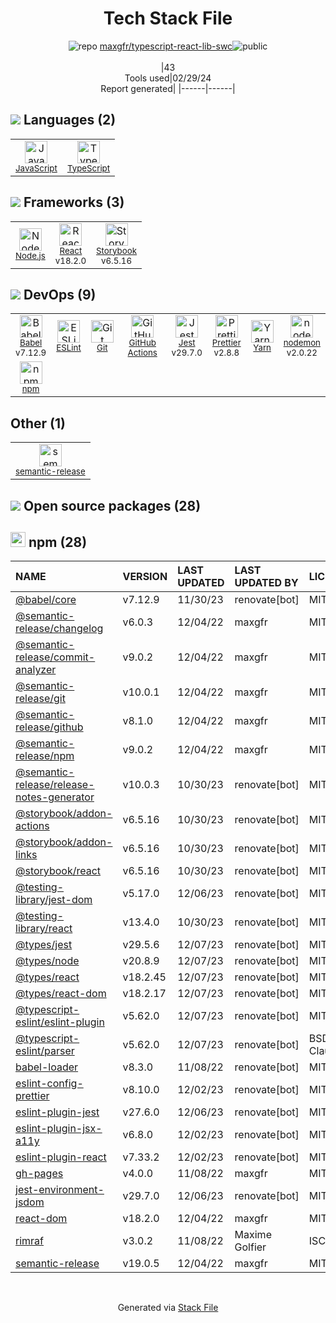 <!--
&lt;--- Readme.md Snippet without images Start ---&gt;
## Tech Stack
maxgfr/typescript-react-lib-swc is built on the following main stack:

- [JavaScript](https://developer.mozilla.org/en-US/docs/Web/JavaScript) – Languages
- [TypeScript](http://www.typescriptlang.org) – Languages
- [Node.js](http://nodejs.org/) – Frameworks (Full Stack)
- [React](https://reactjs.org/) – Javascript UI Libraries
- [Storybook](https://storybook.js.org/) – JavaScript Framework Components
- [Babel](http://babeljs.io/) – JavaScript Compilers
- [ESLint](http://eslint.org/) – Code Review
- [GitHub Actions](https://github.com/features/actions) – Continuous Integration
- [Jest](http://facebook.github.io/jest/) – Javascript Testing Framework
- [Prettier](https://prettier.io/) – Code Review
- [Yarn](https://yarnpkg.com/) – Front End Package Manager
- [nodemon](http://nodemon.io/) – node.js Application Monitoring

Full tech stack [here](/techstack.md)

&lt;--- Readme.md Snippet without images End ---&gt;

&lt;--- Readme.md Snippet with images Start ---&gt;
## Tech Stack
maxgfr/typescript-react-lib-swc is built on the following main stack:

- <img width='25' height='25' src='https://img.stackshare.io/service/1209/javascript.jpeg' alt='JavaScript'/> [JavaScript](https://developer.mozilla.org/en-US/docs/Web/JavaScript) – Languages
- <img width='25' height='25' src='https://img.stackshare.io/service/1612/bynNY5dJ.jpg' alt='TypeScript'/> [TypeScript](http://www.typescriptlang.org) – Languages
- <img width='25' height='25' src='https://img.stackshare.io/service/1011/n1JRsFeB_400x400.png' alt='Node.js'/> [Node.js](http://nodejs.org/) – Frameworks (Full Stack)
- <img width='25' height='25' src='https://img.stackshare.io/service/1020/OYIaJ1KK.png' alt='React'/> [React](https://reactjs.org/) – Javascript UI Libraries
- <img width='25' height='25' src='https://img.stackshare.io/service/9240/sOct-Txm_400x400.png' alt='Storybook'/> [Storybook](https://storybook.js.org/) – JavaScript Framework Components
- <img width='25' height='25' src='https://img.stackshare.io/service/2739/-1wfGjNw.png' alt='Babel'/> [Babel](http://babeljs.io/) – JavaScript Compilers
- <img width='25' height='25' src='https://img.stackshare.io/service/3337/Q4L7Jncy.jpg' alt='ESLint'/> [ESLint](http://eslint.org/) – Code Review
- <img width='25' height='25' src='https://img.stackshare.io/service/11563/actions.png' alt='GitHub Actions'/> [GitHub Actions](https://github.com/features/actions) – Continuous Integration
- <img width='25' height='25' src='https://img.stackshare.io/service/830/jest.png' alt='Jest'/> [Jest](http://facebook.github.io/jest/) – Javascript Testing Framework
- <img width='25' height='25' src='https://img.stackshare.io/service/7035/default_66f265943abed56bcdbfca1c866a4261b1fbb063.jpg' alt='Prettier'/> [Prettier](https://prettier.io/) – Code Review
- <img width='25' height='25' src='https://img.stackshare.io/service/5848/44mC-kJ3.jpg' alt='Yarn'/> [Yarn](https://yarnpkg.com/) – Front End Package Manager
- <img width='25' height='25' src='https://img.stackshare.io/service/5577/preview.png' alt='nodemon'/> [nodemon](http://nodemon.io/) – node.js Application Monitoring

Full tech stack [here](/techstack.md)

&lt;--- Readme.md Snippet with images End ---&gt;
-->
<div align="center">

# Tech Stack File
![](https://img.stackshare.io/repo.svg "repo") [maxgfr/typescript-react-lib-swc](https://github.com/maxgfr/typescript-react-lib-swc)![](https://img.stackshare.io/public_badge.svg "public")
<br/><br/>
|43<br/>Tools used|02/29/24 <br/>Report generated|
|------|------|
</div>

## <img src='https://img.stackshare.io/languages.svg'/> Languages (2)
<table><tr>
  <td align='center'>
  <img width='36' height='36' src='https://img.stackshare.io/service/1209/javascript.jpeg' alt='JavaScript'>
  <br>
  <sub><a href="https://developer.mozilla.org/en-US/docs/Web/JavaScript">JavaScript</a></sub>
  <br>
  <sub></sub>
</td>

<td align='center'>
  <img width='36' height='36' src='https://img.stackshare.io/service/1612/bynNY5dJ.jpg' alt='TypeScript'>
  <br>
  <sub><a href="http://www.typescriptlang.org">TypeScript</a></sub>
  <br>
  <sub></sub>
</td>

</tr>
</table>

## <img src='https://img.stackshare.io/frameworks.svg'/> Frameworks (3)
<table><tr>
  <td align='center'>
  <img width='36' height='36' src='https://img.stackshare.io/service/1011/n1JRsFeB_400x400.png' alt='Node.js'>
  <br>
  <sub><a href="http://nodejs.org/">Node.js</a></sub>
  <br>
  <sub></sub>
</td>

<td align='center'>
  <img width='36' height='36' src='https://img.stackshare.io/service/1020/OYIaJ1KK.png' alt='React'>
  <br>
  <sub><a href="https://reactjs.org/">React</a></sub>
  <br>
  <sub>v18.2.0</sub>
</td>

<td align='center'>
  <img width='36' height='36' src='https://img.stackshare.io/service/9240/sOct-Txm_400x400.png' alt='Storybook'>
  <br>
  <sub><a href="https://storybook.js.org/">Storybook</a></sub>
  <br>
  <sub>v6.5.16</sub>
</td>

</tr>
</table>

## <img src='https://img.stackshare.io/devops.svg'/> DevOps (9)
<table><tr>
  <td align='center'>
  <img width='36' height='36' src='https://img.stackshare.io/service/2739/-1wfGjNw.png' alt='Babel'>
  <br>
  <sub><a href="http://babeljs.io/">Babel</a></sub>
  <br>
  <sub>v7.12.9</sub>
</td>

<td align='center'>
  <img width='36' height='36' src='https://img.stackshare.io/service/3337/Q4L7Jncy.jpg' alt='ESLint'>
  <br>
  <sub><a href="http://eslint.org/">ESLint</a></sub>
  <br>
  <sub></sub>
</td>

<td align='center'>
  <img width='36' height='36' src='https://img.stackshare.io/service/1046/git.png' alt='Git'>
  <br>
  <sub><a href="http://git-scm.com/">Git</a></sub>
  <br>
  <sub></sub>
</td>

<td align='center'>
  <img width='36' height='36' src='https://img.stackshare.io/service/11563/actions.png' alt='GitHub Actions'>
  <br>
  <sub><a href="https://github.com/features/actions">GitHub Actions</a></sub>
  <br>
  <sub></sub>
</td>

<td align='center'>
  <img width='36' height='36' src='https://img.stackshare.io/service/830/jest.png' alt='Jest'>
  <br>
  <sub><a href="http://facebook.github.io/jest/">Jest</a></sub>
  <br>
  <sub>v29.7.0</sub>
</td>

<td align='center'>
  <img width='36' height='36' src='https://img.stackshare.io/service/7035/default_66f265943abed56bcdbfca1c866a4261b1fbb063.jpg' alt='Prettier'>
  <br>
  <sub><a href="https://prettier.io/">Prettier</a></sub>
  <br>
  <sub>v2.8.8</sub>
</td>

<td align='center'>
  <img width='36' height='36' src='https://img.stackshare.io/service/5848/44mC-kJ3.jpg' alt='Yarn'>
  <br>
  <sub><a href="https://yarnpkg.com/">Yarn</a></sub>
  <br>
  <sub></sub>
</td>

<td align='center'>
  <img width='36' height='36' src='https://img.stackshare.io/service/5577/preview.png' alt='nodemon'>
  <br>
  <sub><a href="http://nodemon.io/">nodemon</a></sub>
  <br>
  <sub>v2.0.22</sub>
</td>

</tr>
<tr>
  <td align='center'>
  <img width='36' height='36' src='https://img.stackshare.io/service/1120/lejvzrnlpb308aftn31u.png' alt='npm'>
  <br>
  <sub><a href="https://www.npmjs.com/">npm</a></sub>
  <br>
  <sub></sub>
</td>

</tr>
</table>

## Other (1)
<table><tr>
  <td align='center'>
  <img width='36' height='36' src='https://img.stackshare.io/service/10156/12867925.png' alt='semantic-release'>
  <br>
  <sub><a href="https://github.com/semantic-release/semantic-release">semantic-release</a></sub>
  <br>
  <sub></sub>
</td>

</tr>
</table>


## <img src='https://img.stackshare.io/group.svg' /> Open source packages (28)</h2>

## <img width='24' height='24' src='https://img.stackshare.io/service/1120/lejvzrnlpb308aftn31u.png'/> npm (28)

|NAME|VERSION|LAST UPDATED|LAST UPDATED BY|LICENSE|VULNERABILITIES|
|:------|:------|:------|:------|:------|:------|
|[@babel/core](https://www.npmjs.com/@babel/core)|v7.12.9|11/30/23|renovate[bot] |MIT|N/A|
|[@semantic-release/changelog](https://www.npmjs.com/@semantic-release/changelog)|v6.0.3|12/04/22|maxgfr |MIT|N/A|
|[@semantic-release/commit-analyzer](https://www.npmjs.com/@semantic-release/commit-analyzer)|v9.0.2|12/04/22|maxgfr |MIT|N/A|
|[@semantic-release/git](https://www.npmjs.com/@semantic-release/git)|v10.0.1|12/04/22|maxgfr |MIT|N/A|
|[@semantic-release/github](https://www.npmjs.com/@semantic-release/github)|v8.1.0|12/04/22|maxgfr |MIT|N/A|
|[@semantic-release/npm](https://www.npmjs.com/@semantic-release/npm)|v9.0.2|12/04/22|maxgfr |MIT|N/A|
|[@semantic-release/release-notes-generator](https://www.npmjs.com/@semantic-release/release-notes-generator)|v10.0.3|10/30/23|renovate[bot] |MIT|N/A|
|[@storybook/addon-actions](https://www.npmjs.com/@storybook/addon-actions)|v6.5.16|10/30/23|renovate[bot] |MIT|N/A|
|[@storybook/addon-links](https://www.npmjs.com/@storybook/addon-links)|v6.5.16|10/30/23|renovate[bot] |MIT|N/A|
|[@storybook/react](https://www.npmjs.com/@storybook/react)|v6.5.16|10/30/23|renovate[bot] |MIT|N/A|
|[@testing-library/jest-dom](https://www.npmjs.com/@testing-library/jest-dom)|v5.17.0|12/06/23|renovate[bot] |MIT|N/A|
|[@testing-library/react](https://www.npmjs.com/@testing-library/react)|v13.4.0|10/30/23|renovate[bot] |MIT|N/A|
|[@types/jest](https://www.npmjs.com/@types/jest)|v29.5.6|12/07/23|renovate[bot] |MIT|N/A|
|[@types/node](https://www.npmjs.com/@types/node)|v20.8.9|12/07/23|renovate[bot] |MIT|N/A|
|[@types/react](https://www.npmjs.com/@types/react)|v18.2.45|12/07/23|renovate[bot] |MIT|N/A|
|[@types/react-dom](https://www.npmjs.com/@types/react-dom)|v18.2.17|12/07/23|renovate[bot] |MIT|N/A|
|[@typescript-eslint/eslint-plugin](https://www.npmjs.com/@typescript-eslint/eslint-plugin)|v5.62.0|12/07/23|renovate[bot] |MIT|N/A|
|[@typescript-eslint/parser](https://www.npmjs.com/@typescript-eslint/parser)|v5.62.0|12/07/23|renovate[bot] |BSD-2-Clause|N/A|
|[babel-loader](https://www.npmjs.com/babel-loader)|v8.3.0|11/08/22|renovate[bot] |MIT|N/A|
|[eslint-config-prettier](https://www.npmjs.com/eslint-config-prettier)|v8.10.0|12/02/23|renovate[bot] |MIT|N/A|
|[eslint-plugin-jest](https://www.npmjs.com/eslint-plugin-jest)|v27.6.0|12/06/23|renovate[bot] |MIT|N/A|
|[eslint-plugin-jsx-a11y](https://www.npmjs.com/eslint-plugin-jsx-a11y)|v6.8.0|12/02/23|renovate[bot] |MIT|N/A|
|[eslint-plugin-react](https://www.npmjs.com/eslint-plugin-react)|v7.33.2|12/02/23|renovate[bot] |MIT|N/A|
|[gh-pages](https://www.npmjs.com/gh-pages)|v4.0.0|11/08/22|maxgfr |MIT|N/A|
|[jest-environment-jsdom](https://www.npmjs.com/jest-environment-jsdom)|v29.7.0|12/06/23|renovate[bot] |MIT|N/A|
|[react-dom](https://www.npmjs.com/react-dom)|v18.2.0|12/04/22|maxgfr |MIT|N/A|
|[rimraf](https://www.npmjs.com/rimraf)|v3.0.2|11/08/22|Maxime Golfier |ISC|N/A|
|[semantic-release](https://www.npmjs.com/semantic-release)|v19.0.5|12/04/22|maxgfr |MIT|N/A|

<br/>
<div align='center'>

Generated via [Stack File](https://github.com/marketplace/stack-file)
